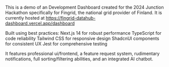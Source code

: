 This is a demo of an Development Dashboard created for the 2024 Junction Hackathon specifically for Fingrid, the national grid provider of Finland. It is currently hosted at https://fingrid-datahub-dashboard.vercel.app/dashboard

Built using best practices:
Next.js 14 for robust performance
TypeScript for code reliability
Tailwind CSS for responsive design
ShadcnUI components for consistent UX
Jest for comprehensive testing

It features professional ui/frontend, a feature request system, rudimentary notifications, full sorting/filtering abilities, and an integrated AI chatbot.
